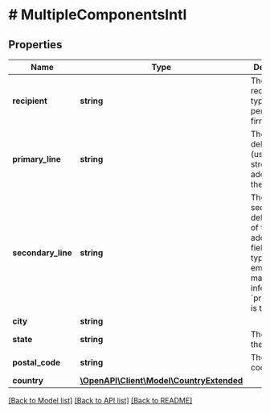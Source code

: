 # # MultipleComponentsIntl

## Properties

Name | Type | Description | Notes
------------ | ------------- | ------------- | -------------
**recipient** | **string** | The intended recipient, typically a person&#39;s or firm&#39;s name. | [optional]
**primary_line** | **string** | The primary delivery line (usually the street address) of the address. |
**secondary_line** | **string** | The secondary delivery line of the address. This field is typically empty but may contain information if &#x60;primary_line&#x60; is too long. | [optional]
**city** | **string** |  | [optional]
**state** | **string** | The name of the state. | [optional]
**postal_code** | **string** | The postal code. | [optional]
**country** | [**\OpenAPI\Client\Model\CountryExtended**](CountryExtended.md) |  |

[[Back to Model list]](../../README.md#models) [[Back to API list]](../../README.md#endpoints) [[Back to README]](../../README.md)
